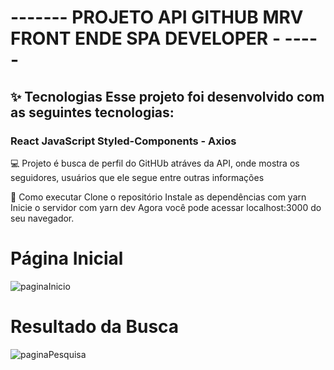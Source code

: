 <h1>------- PROJETO API GITHUB MRV FRONT ENDE SPA DEVELOPER - -----</h1>

<h2>✨ Tecnologias Esse projeto foi desenvolvido com as seguintes tecnologias:</h2>

<h3>React JavaScript Styled-Components - Axios</h3>

💻 Projeto é busca de perfil do GitHUb atráves da API, onde mostra os seguidores, usuários que ele segue entre outras informações

🚀 Como executar Clone o repositório Instale as dependências com yarn Inicie o servidor com yarn dev Agora você pode acessar localhost:3000 do seu navegador.

<h1>Página Inicial </h1>

![paginaInicio](https://user-images.githubusercontent.com/82482404/131852601-4eb29957-e6c6-4713-a947-f5d5f2ff02a2.jpg)

<h1>Resultado da Busca</h1>

![paginaPesquisa](https://user-images.githubusercontent.com/82482404/131846167-b9e20378-bc7f-4ab9-9be9-4f2351eecff0.png)


